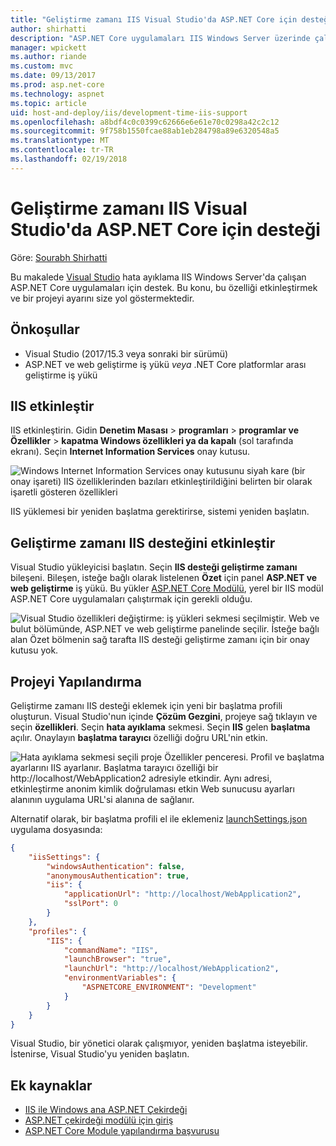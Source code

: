 ```yaml
---
title: "Geliştirme zamanı IIS Visual Studio'da ASP.NET Core için desteği"
author: shirhatti
description: "ASP.NET Core uygulamaları IIS Windows Server üzerinde çalışırken hata ayıklama desteği bulur."
manager: wpickett
ms.author: riande
ms.custom: mvc
ms.date: 09/13/2017
ms.prod: asp.net-core
ms.technology: aspnet
ms.topic: article
uid: host-and-deploy/iis/development-time-iis-support
ms.openlocfilehash: a8bdf4c0c0399c62666e6e61e70c0298a42c2c12
ms.sourcegitcommit: 9f758b1550fcae88ab1eb284798a89e6320548a5
ms.translationtype: MT
ms.contentlocale: tr-TR
ms.lasthandoff: 02/19/2018
---
```

# <a name="development-time-iis-support-in-visual-studio-for-aspnet-core"></a>Geliştirme zamanı IIS Visual Studio'da ASP.NET Core için desteği

Göre: [Sourabh Shirhatti](https://twitter.com/sshirhatti)

Bu makalede [Visual Studio](https://www.visualstudio.com/vs/) hata ayıklama IIS Windows Server'da çalışan ASP.NET Core uygulamaları için destek. Bu konu, bu özelliği etkinleştirmek ve bir projeyi ayarını size yol göstermektedir.

## <a name="prerequisites"></a>Önkoşullar

* Visual Studio (2017/15.3 veya sonraki bir sürümü)
* ASP.NET ve web geliştirme iş yükü *veya* .NET Core platformlar arası geliştirme iş yükü

## <a name="enable-iis"></a>IIS etkinleştir

IIS etkinleştirin. Gidin **Denetim Masası** > **programları** > **programlar ve Özellikler** > **kapatma Windows özellikleri ya da kapalı** (sol tarafında ekranı). Seçin **Internet Information Services** onay kutusu.

![Windows Internet Information Services onay kutusunu siyah kare (bir onay işareti) IIS özelliklerinden bazıları etkinleştirildiğini belirten bir olarak işaretli gösteren özellikleri](development-time-iis-support/_static/enable_iis.png)

IIS yüklemesi bir yeniden başlatma gerektirirse, sistemi yeniden başlatın.

## <a name="enable-development-time-iis-support"></a>Geliştirme zamanı IIS desteğini etkinleştir

Visual Studio yükleyicisi başlatın. Seçin **IIS desteği geliştirme zamanı** bileşeni. Bileşen, isteğe bağlı olarak listelenen **Özet** için panel **ASP.NET ve web geliştirme** iş yükü. Bu yükler [ASP.NET Core Modülü](xref:fundamentals/servers/aspnet-core-module), yerel bir IIS modül ASP.NET Core uygulamaları çalıştırmak için gerekli olduğu.

![Visual Studio özellikleri değiştirme: iş yükleri sekmesi seçilmiştir. Web ve bulut bölümünde, ASP.NET ve web geliştirme panelinde seçilir. İsteğe bağlı alan Özet bölmenin sağ tarafta IIS desteği geliştirme zamanı için bir onay kutusu yok.](development-time-iis-support/_static/development_time_support.png)

## <a name="configure-the-project"></a>Projeyi Yapılandırma

Geliştirme zamanı IIS desteği eklemek için yeni bir başlatma profili oluşturun. Visual Studio'nun içinde **Çözüm Gezgini**, projeye sağ tıklayın ve seçin **özellikleri**. Seçin **hata ayıklama** sekmesi. Seçin **IIS** gelen **başlatma** açılır. Onaylayın **başlatma tarayıcı** özelliği doğru URL'nin etkin.

![Hata ayıklama sekmesi seçili proje Özellikler penceresi. Profil ve başlatma ayarlarını IIS ayarlanır. Başlatma tarayıcı özelliği bir http://localhost/WebApplication2 adresiyle etkindir. Aynı adresi, etkinleştirme anonim kimlik doğrulaması etkin Web sunucusu ayarları alanının uygulama URL'si alanına de sağlanır.](development-time-iis-support/_static/project_properties.png)

Alternatif olarak, bir başlatma profili el ile eklemeniz [launchSettings.json](http://json.schemastore.org/launchsettings) uygulama dosyasında:

```json
{
    "iisSettings": {
        "windowsAuthentication": false,
        "anonymousAuthentication": true,
        "iis": {
            "applicationUrl": "http://localhost/WebApplication2",
            "sslPort": 0
        }
    },
    "profiles": {
        "IIS": {
            "commandName": "IIS",
            "launchBrowser": "true",
            "launchUrl": "http://localhost/WebApplication2",
            "environmentVariables": {
                "ASPNETCORE_ENVIRONMENT": "Development"
            }
        }
    }
}
```

Visual Studio, bir yönetici olarak çalışmıyor, yeniden başlatma isteyebilir. İstenirse, Visual Studio'yu yeniden başlatın.

## <a name="additional-resources"></a>Ek kaynaklar

* [IIS ile Windows ana ASP.NET Çekirdeği](xref:host-and-deploy/iis/index)
* [ASP.NET çekirdeği modülü için giriş](xref:fundamentals/servers/aspnet-core-module)
* [ASP.NET Core Module yapılandırma başvurusu](xref:host-and-deploy/aspnet-core-module)
